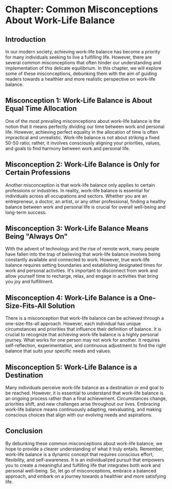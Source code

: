 Chapter: Common Misconceptions About Work-Life Balance
======================================================

Introduction
------------

In our modern society, achieving work-life balance has become a priority for many individuals seeking to live a fulfilling life. However, there are several common misconceptions that often hinder our understanding and implementation of this delicate equilibrium. In this chapter, we will explore some of these misconceptions, debunking them with the aim of guiding readers towards a healthier and more realistic perspective on work-life balance.

Misconception 1: Work-Life Balance is About Equal Time Allocation
-----------------------------------------------------------------

One of the most prevailing misconceptions about work-life balance is the notion that it means perfectly dividing our time between work and personal life. However, achieving perfect equality in the allocation of time is often impractical and unrealistic. Work-life balance is not about striking a fixed 50-50 ratio; rather, it involves consciously aligning your priorities, values, and goals to find harmony between work and personal life.

Misconception 2: Work-Life Balance is Only for Certain Professions
------------------------------------------------------------------

Another misconception is that work-life balance only applies to certain professions or industries. In reality, work-life balance is essential for individuals across all occupations and sectors. Whether you are an entrepreneur, a doctor, an artist, or any other professional, finding a healthy balance between work and personal life is crucial for overall well-being and long-term success.

Misconception 3: Work-Life Balance Means Being "Always On"
----------------------------------------------------------

With the advent of technology and the rise of remote work, many people have fallen into the trap of believing that work-life balance involves being constantly available and connected to work. However, true work-life balance requires setting boundaries and establishing designated times for work and personal activities. It's important to disconnect from work and allow yourself time to recharge, relax, and engage in activities that bring you joy and fulfillment.

Misconception 4: Work-Life Balance is a One-Size-Fits-All Solution
------------------------------------------------------------------

There is a misconception that work-life balance can be achieved through a one-size-fits-all approach. However, each individual has unique circumstances and priorities that influence their definition of balance. It is crucial to recognize that achieving work-life balance is a highly personal journey. What works for one person may not work for another. It requires self-reflection, experimentation, and continuous adjustment to find the right balance that suits your specific needs and values.

Misconception 5: Work-Life Balance is a Destination
---------------------------------------------------

Many individuals perceive work-life balance as a destination or end goal to be reached. However, it is essential to understand that work-life balance is an ongoing process rather than a final achievement. Circumstances change, priorities shift, and new challenges arise throughout our lives. Embracing work-life balance means continuously adapting, reevaluating, and making conscious choices that align with our evolving needs and aspirations.

Conclusion
----------

By debunking these common misconceptions about work-life balance, we hope to provide a clearer understanding of what it truly entails. Remember, work-life balance is a dynamic concept that requires conscious effort, flexibility, and self-awareness. It is an individualized pursuit that empowers you to create a meaningful and fulfilling life that integrates both work and personal well-being. So, let go of misconceptions, embrace a balanced approach, and embark on a journey towards a healthier and more satisfying life.
